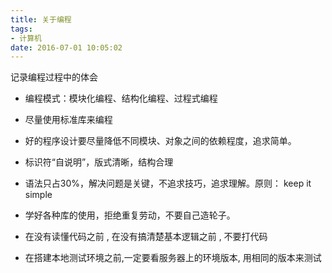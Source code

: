 ```yaml
---
title: 关于编程
tags:
- 计算机
date: 2016-07-01 10:05:02
---
```


记录编程过程中的体会

<!--more-->

- 编程模式：模块化编程、结构化编程、过程式编程

- 尽量使用标准库来编程

- 好的程序设计要尽量降低不同模块、对象之间的依赖程度，追求简单。

- 标识符“自说明”，版式清晰，结构合理

- 语法只占30%，解决问题是关键，不追求技巧，追求理解。原则： keep it simple

- 学好各种库的使用，拒绝重复劳动，不要自己造轮子。

- 在没有读懂代码之前 , 在没有搞清楚基本逻辑之前 , 不要打代码

- 在搭建本地测试环境之前,一定要看服务器上的环境版本, 用相同的版本来测试 